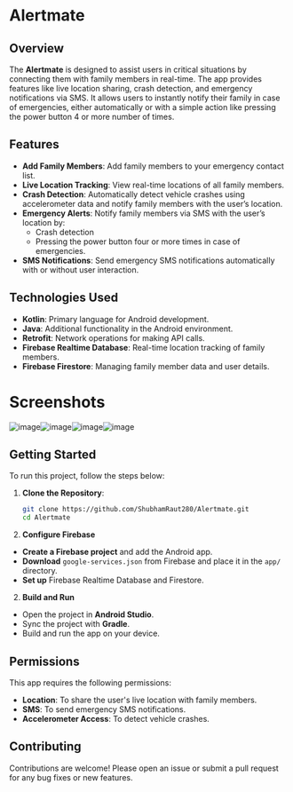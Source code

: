 # Alertmate

## Overview
The **Alertmate** is designed to assist users in critical situations by connecting them with family members in real-time. The app provides features like live location sharing, crash detection, and emergency notifications via SMS. It allows users to instantly notify their family in case of emergencies, either automatically or with a simple action like pressing the power button 4 or more number of times.

## Features
- **Add Family Members**: Add family members to your emergency contact list.
- **Live Location Tracking**: View real-time locations of all family members.
- **Crash Detection**: Automatically detect vehicle crashes using accelerometer data and notify family members with the user’s location.
- **Emergency Alerts**: Notify family members via SMS with the user’s location by:
  - Crash detection
  - Pressing the power button four or more times in case of emergencies.
- **SMS Notifications**: Send emergency SMS notifications automatically with or without user interaction.

## Technologies Used
- **Kotlin**: Primary language for Android development.
- **Java**: Additional functionality in the Android environment.
- **Retrofit**: Network operations for making API calls.
- **Firebase Realtime Database**: Real-time location tracking of family members.
- **Firebase Firestore**: Managing family member data and user details.

# Screenshots 




![image](https://github.com/user-attachments/assets/a4a192d8-c75d-4256-96c9-ca27f67ca132)![image](https://github.com/user-attachments/assets/f6446d47-0428-4ad0-be30-342f829a9b5a)![image](https://github.com/user-attachments/assets/13938e1e-d533-4b31-a1dc-39cd4175bf66)![image](https://github.com/user-attachments/assets/a0d51476-67a0-4609-bc1c-dabc8c4e1387)





## Getting Started
To run this project, follow the steps below:

1. **Clone the Repository**:
   ```bash
   git clone https://github.com/ShubhamRaut280/Alertmate.git
   cd Alertmate
2.  **Configure Firebase**

 - **Create a Firebase project** and add the Android app.
 -  **Download** `google-services.json` from Firebase and place it in the `app/` directory.
 -  **Set up** Firebase Realtime Database and Firestore.

2.  **Build and Run**

  - Open the project in **Android Studio**.
  - Sync the project with **Gradle**.
  - Build and run the app on your device.

## Permissions
This app requires the following permissions:
- **Location**: To share the user's live location with family members.
- **SMS**: To send emergency SMS notifications.
- **Accelerometer Access**: To detect vehicle crashes.


## Contributing
Contributions are welcome! Please open an issue or submit a pull request for any bug fixes or new features.
   
   
